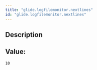 ```yaml
---
title: "glide.logfilemonitor.nextlines"
id: "glide.logfilemonitor.nextlines"
---
```

## Description



## Value: 
```
10
```